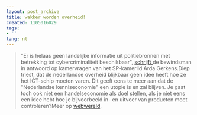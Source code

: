 ```yaml
---
layout: post_archive
title: wakker worden overheid!
created: 1105016029
tags:
- ''
lang: nl
---
```

> "Er is helaas geen landelijke informatie uit politiebronnen met betrekking tot cybercriminaliteit beschikbaar", [schrijft ](http://www.justitie.nl/pers/kamerstukken/include.asp?bestand=/extern/documentportal/Kamerantwoorden/20041223_A%202040502720%20hackers%20vaker%20samenwerken%20met%20criminelen.doc.c)de bewindsman in antwoord op kamervragen van het SP-kamerlid Arda Gerkens.Diep triest, dat de nederlandse overheid blijkbaar geen idee heeft hoe ze het ICT-schip moeten varen. Dit geeft eens te meer aan dat de "Nederlandse kenniseconomie" een utopie is en zal blijven. Je gaat toch ook niet een handelseconomie als doel stellen, als je niet eens een idee hebt hoe je bijvoorbeeld in- en uitvoer van producten moet controleren?Meer op [webwereld](http://www.webwereld.nl/nav/trillian?20472).
